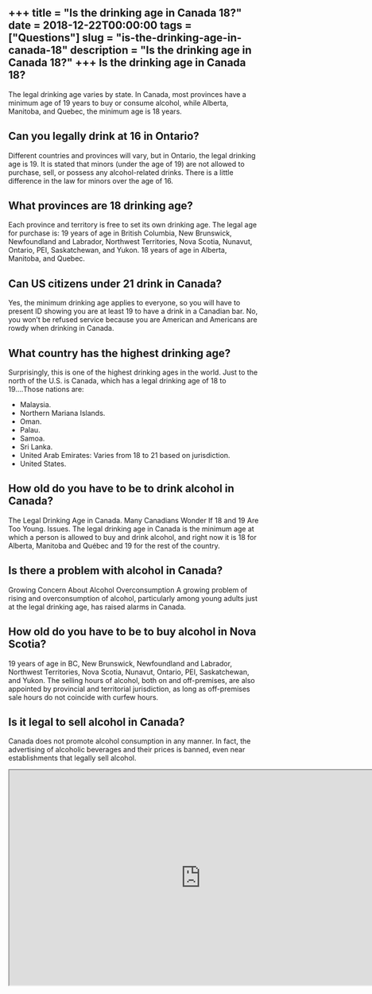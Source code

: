 +++
title = "Is the drinking age in Canada 18?"
date = 2018-12-22T00:00:00
tags = ["Questions"]
slug = "is-the-drinking-age-in-canada-18"
description = "Is the drinking age in Canada 18?"
+++
Is the drinking age in Canada 18?
---------------------------------

The legal drinking age varies by state. In Canada, most provinces have a minimum age of 19 years to buy or consume alcohol, while Alberta, Manitoba, and Quebec, the minimum age is 18 years.

Can you legally drink at 16 in Ontario?
---------------------------------------

Different countries and provinces will vary, but in Ontario, the legal drinking age is 19. It is stated that minors (under the age of 19) are not allowed to purchase, sell, or possess any alcohol-related drinks. There is a little difference in the law for minors over the age of 16.

What provinces are 18 drinking age?
-----------------------------------

Each province and territory is free to set its own drinking age. The legal age for purchase is: 19 years of age in British Columbia, New Brunswick, Newfoundland and Labrador, Northwest Territories, Nova Scotia, Nunavut, Ontario, PEI, Saskatchewan, and Yukon. 18 years of age in Alberta, Manitoba, and Quebec.

Can US citizens under 21 drink in Canada?
-----------------------------------------

Yes, the minimum drinking age applies to everyone, so you will have to present ID showing you are at least 19 to have a drink in a Canadian bar. No, you won’t be refused service because you are American and Americans are rowdy when drinking in Canada.

What country has the highest drinking age?
------------------------------------------

Surprisingly, this is one of the highest drinking ages in the world. Just to the north of the U.S. is Canada, which has a legal drinking age of 18 to 19….Those nations are:

- Malaysia.
- Northern Mariana Islands.
- Oman.
- Palau.
- Samoa.
- Sri Lanka.
- United Arab Emirates: Varies from 18 to 21 based on jurisdiction.
- United States.

How old do you have to be to drink alcohol in Canada?
-----------------------------------------------------

The Legal Drinking Age in Canada. Many Canadians Wonder If 18 and 19 Are Too Young. Issues. The legal drinking age in Canada is the minimum age at which a person is allowed to buy and drink alcohol, and right now it is 18 for Alberta, Manitoba and Québec and 19 for the rest of the country.

Is there a problem with alcohol in Canada?
------------------------------------------

Growing Concern About Alcohol Overconsumption A growing problem of rising and overconsumption of alcohol, particularly among young adults just at the legal drinking age, has raised alarms in Canada.

How old do you have to be to buy alcohol in Nova Scotia?
--------------------------------------------------------

19 years of age in BC, New Brunswick, Newfoundland and Labrador, Northwest Territories, Nova Scotia, Nunavut, Ontario, PEI, Saskatchewan, and Yukon. The selling hours of alcohol, both on and off-premises, are also appointed by provincial and territorial jurisdiction, as long as off-premises sale hours do not coincide with curfew hours.

Is it legal to sell alcohol in Canada?
--------------------------------------

Canada does not promote alcohol consumption in any manner. In fact, the advertising of alcoholic beverages and their prices is banned, even near establishments that legally sell alcohol.

<iframe allow="accelerometer; autoplay; clipboard-write; encrypted-media; gyroscope; picture-in-picture" allowfullscreen="" class="__youtube_prefs__  epyt-is-override  no-lazyload" data-no-lazy="1" data-origheight="433" data-origwidth="770" data-skipgform_ajax_framebjll="" height="433" id="_ytid_23822" loading="lazy" src="https://www.youtube.com/embed/9aWYJugVTs4?enablejsapi=1&autoplay=0&cc_load_policy=0&cc_lang_pref=&iv_load_policy=1&loop=0&modestbranding=0&rel=1&fs=1&playsinline=0&autohide=2&theme=dark&color=red&controls=1&" title="YouTube player" width="770"></iframe>